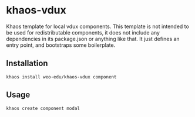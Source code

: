 # khaos-vdux

Khaos template for local vdux components. This template is not intended to be used for redistributable components, it does not include any dependencies in its package.json or anything like that. It just defines an entry point, and bootstraps some boilerplate.

## Installation

`khaos install weo-edu/khaos-vdux component`

## Usage

`khaos create component modal`
